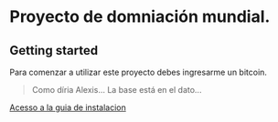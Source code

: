 # Proyecto de domniación mundial.

## Getting started

Para comenzar a utilizar este proyecto 
debes ingresarme un bitcoin.

> Como díria Alexis... La base está en el dato...


[Acesso a la guia de instalacion](./docs/installationGuide.md)